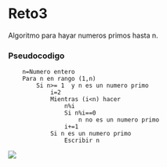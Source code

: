 # Reto3
Algoritmo para hayar numeros primos hasta n.
### Pseudocodigo
        n=Numero entero
        Para n en rango (1,n)
        	Si n>= 1  y n es un numero primo 
        		i=2
        		Mientras (i<n) hacer
        			n%i
        			Si n%i==0
        				n no es un numero primo
        			i+=1
        		Si n es un numero primo
        			Escribir n
[![](https://mermaid.ink/img/pako:eNp1kEFLw0AQhf_KsCC02IJ6DEawTVKSqgj1tvEwJlsz2Ezq7gaRJP_d3SSCF_eyw5vvPR7TiaIplQjE8dR8FRVqCy9RzuDe_SJlKqhZwnp9BxvJ4VNbK92AYuu-14najNutfEaNwFChsQifrQIKeUa2HokkhTezEHkhlo_kkjQaILgdrYXSMxF7IukOBHxBYXg1THLi5d5QDzvJwK6KgdYNU6-zpvq31khCz02fyn-hnYeyaU5HQybpMrye19lY80-hvYxNoemN9JxmpjgzG_YeelgkxMtJECvhsBqpdBfuvJYLW6la5SJwY4n6Ixc5D47D1jaHby5EYHWrVqI9l2hVRPiusRbBEU9GDT98EYFx?type=png)](https://mermaid.live/edit#pako:eNp1kEFLw0AQhf_KsCC02IJ6DEawTVKSqgj1tvEwJlsz2Ezq7gaRJP_d3SSCF_eyw5vvPR7TiaIplQjE8dR8FRVqCy9RzuDe_SJlKqhZwnp9BxvJ4VNbK92AYuu-14najNutfEaNwFChsQifrQIKeUa2HokkhTezEHkhlo_kkjQaILgdrYXSMxF7IukOBHxBYXg1THLi5d5QDzvJwK6KgdYNU6-zpvq31khCz02fyn-hnYeyaU5HQybpMrye19lY80-hvYxNoemN9JxmpjgzG_YeelgkxMtJECvhsBqpdBfuvJYLW6la5SJwY4n6Ixc5D47D1jaHby5EYHWrVqI9l2hVRPiusRbBEU9GDT98EYFx)
